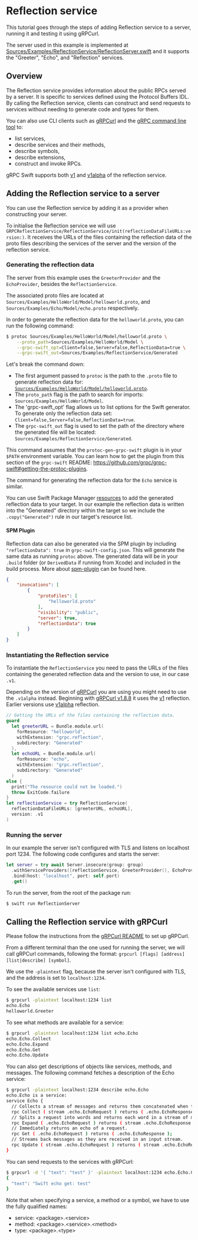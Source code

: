 # Reflection service

This tutorial goes through the steps of adding Reflection service to a
server, running it and testing it using gRPCurl.

 The server used in this example is implemented at
 [Sources/Examples/ReflectionService/ReflectionServer.swift][reflection-server]
 and it supports the "Greeter", "Echo", and "Reflection" services.


## Overview

The Reflection service provides information about the public RPCs served by a server.
It is specific to services defined using the Protocol Buffers IDL.
By calling the Reflection service, clients can construct and send requests to services
without needing to generate code and types for them.

You can also use CLI clients such as [gRPCurl][grpcurl-setup] and the [gRPC command line tool][grpc-cli] to:
- list services,
- describe services and their methods,
- describe symbols,
- describe extensions,
- construct and invoke RPCs.

gRPC Swift supports both [v1][v1] and [v1alpha][v1alpha] of the reflection service.

## Adding the Reflection service to a server

You can use the Reflection service by adding it as a provider when constructing your server.

To initialise the Reflection service we will use
``GRPCReflectionService/ReflectionService/init(reflectionDataFileURLs:version:)``.
It receives the URLs of the files containing the reflection data of the proto files
describing the services of the server and the version of the reflection service.

### Generating the reflection data

The server from this example uses the `GreeterProvider` and the `EchoProvider`,
besides the `ReflectionService`.

The associated proto files are located at `Sources/Examples/HelloWorld/Model/helloworld.proto`, and
`Sources/Examples/Echo/Model/echo.proto` respectively.

In order to generate the reflection data for the `helloworld.proto`, you can run the following command:

```sh
$ protoc Sources/Examples/HelloWorld/Model/helloworld.proto \
    --proto_path=Sources/Examples/HelloWorld/Model \
    --grpc-swift_opt=Client=false,Server=false,ReflectionData=true \
    --grpc-swift_out=Sources/Examples/ReflectionService/Generated
```

Let's break the command down:
- The first argument passed to `protoc` is the path
  to the `.proto` file to generate reflection data
  for: [`Sources/Examples/HelloWorld/Model/helloworld.proto`][helloworld-proto].
- The `proto_path` flag is the path to search for imports: `Sources/Examples/HelloWorld/Model`.
- The 'grpc-swift_opt' flag allows us to list options for the Swift generator.
  To generate only the reflection data set: `Client=false,Server=false,ReflectionData=true`.
- The `grpc-swift_out` flag is used to set the path of the directory
  where the generated file will be located: `Sources/Examples/ReflectionService/Generated`.

This command assumes that the `protoc-gen-grpc-swift` plugin is in your `$PATH` environment variable.
You can learn how to get the plugin from this section of the `grpc-swift` README:
https://github.com/grpc/grpc-swift#getting-the-protoc-plugins.

The command for generating the reflection data for the `Echo` service is similar.

You can use Swift Package Manager [resources][swiftpm-resources] to add the generated reflection data to your target.
In our example the reflection data is written into the "Generated" directory within the target
so we include the `.copy("Generated")` rule in our target's resource list.

#### SPM Plugin

Reflection data can also be generated via the SPM plugin by including `"reflectionData": true` in `grpc-swift-config.json`. This will generate the same data as running `protoc` above. The generated data will be in your `.build` folder (or `DerivedData` if running from Xcode) and included in the build process. More about [spm-plugin][spm-plugin] can be found here.

```json
{
    "invocations": [
        {
            "protoFiles": [
                "helloworld.proto"
            ],
            "visibility": "public",
            "server": true,
            "reflectionData": true
        }
    ]
}
```

### Instantiating the Reflection service

To instantiate the `ReflectionService` you need to pass the URLs of the files containing
the generated reflection data and the version to use, in our case `.v1`.

Depending on the version of [gRPCurl][grpcurl] you are using you might need to use the `.v1alpha` instead.
Beginning with [gRPCurl v1.8.8][grpcurl-v188] it uses the [v1][v1] reflection. Earlier versions use [v1alpha][v1alpha]
reflection.

```swift
// Getting the URLs of the files containing the reflection data.
guard
  let greeterURL = Bundle.module.url(
    forResource: "helloworld",
    withExtension: "grpc.reflection",
    subdirectory: "Generated"
  ),
  let echoURL = Bundle.module.url(
    forResource: "echo",
    withExtension: "grpc.reflection",
    subdirectory: "Generated"
  )
else {
  print("The resource could not be loaded.")
  throw ExitCode.failure
}
let reflectionService = try ReflectionService(
  reflectionDataFileURLs: [greeterURL, echoURL],
  version: .v1
)
```

### Running the server

In our example the server isn't configured with TLS and listens on localhost port 1234.
The following code configures and starts the server:

```swift
let server = try await Server.insecure(group: group)
  .withServiceProviders([reflectionService, GreeterProvider(), EchoProvider()])
  .bind(host: "localhost", port: self.port)
  .get()

```

To run the server, from the root of the package run:

```sh
$ swift run ReflectionServer
```

## Calling the Reflection service with gRPCurl

Please follow the instructions from the [gRPCurl README][grpcurl-setup] to set up gRPCurl.

From a different terminal than the one used for running the server, we will call gRPCurl commands,
following the format: `grpcurl [flags] [address] [list|describe] [symbol]`.

We use the `-plaintext` flag, because the server isn't configured with TLS, and
the address is set to `localhost:1234`.


To see the available services use `list`:

```sh
$ grpcurl -plaintext localhost:1234 list
echo.Echo
helloworld.Greeter
```

To see what methods are available for a service:

```sh
$ grpcurl -plaintext localhost:1234 list echo.Echo
echo.Echo.Collect
echo.Echo.Expand
echo.Echo.Get
echo.Echo.Update
```

You can also get descriptions of objects like services, methods, and messages. The following
command fetches a description of the Echo service:

```sh
$ grpcurl -plaintext localhost:1234 describe echo.Echo
echo.Echo is a service:
service Echo {
  // Collects a stream of messages and returns them concatenated when the caller closes.
  rpc Collect ( stream .echo.EchoRequest ) returns ( .echo.EchoResponse );
  // Splits a request into words and returns each word in a stream of messages.
  rpc Expand ( .echo.EchoRequest ) returns ( stream .echo.EchoResponse );
  // Immediately returns an echo of a request.
  rpc Get ( .echo.EchoRequest ) returns ( .echo.EchoResponse );
  // Streams back messages as they are received in an input stream.
  rpc Update ( stream .echo.EchoRequest ) returns ( stream .echo.EchoResponse );
}
```

You can send requests to the services with gRPCurl:

```sh
$ grpcurl -d '{ "text": "test" }' -plaintext localhost:1234 echo.Echo.Get
{
  "text": "Swift echo get: test"
}
```

Note that when specifying a service, a method or a symbol, we have to use the fully qualified names:
- service: \<package\>.\<service\>
- method: \<package\>.\<service\>.\<method\>
- type: \<package\>.\<type\>

[grpcurl-setup]: https://github.com/fullstorydev/grpcurl#grpcurl
[grpcurl]: https://github.com/fullstorydev/grpcurl
[grpc-cli]: https://github.com/grpc/grpc/blob/master/doc/command_line_tool.md
[v1]: ../v1/reflection-v1.proto
[v1alpha]: ../v1Alpha/reflection-v1alpha.proto
[reflection-server]: ../../Examples/ReflectionService/ReflectionServer.swift
[helloworld-proto]: ../../Examples/HelloWorld/Model/helloworld.proto
[echo-proto]: ../../Examples/Echo/Model/echo.proto
[grpcurl-v188]: https://github.com/fullstorydev/grpcurl/releases/tag/v1.8.8
[swiftpm-resources]: https://github.com/apple/swift-package-manager/blob/main/Documentation/PackageDescription.md#resource
[spm-plugin]: ../../protoc-gen-grpc-swift/Docs.docc/spm-plugin.md